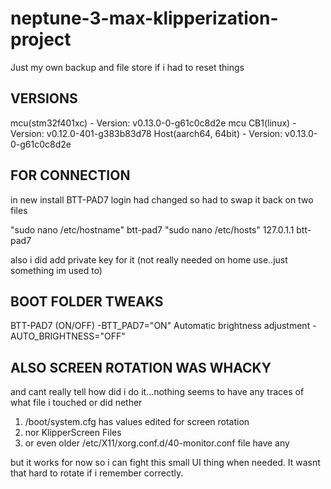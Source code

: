 # neptune-3-max-klipperization-project
Just my own backup and file store if i had to reset things



VERSIONS
-----------------------------------------------
mcu(stm32f401xc) - Version: v0.13.0-0-g61c0c8d2e
mcu CB1(linux) - Version: v0.12.0-401-g383b83d78
Host(aarch64, 64bit) - Version: v0.13.0-0-g61c0c8d2e


FOR CONNECTION
-----------------------------------------------
in new install BTT-PAD7 login had changed so had to swap it back on two files

"sudo nano /etc/hostname"
btt-pad7
"sudo nano /etc/hosts"
127.0.1.1 btt-pad7

also i did add private key for it (not really needed on home use..just something im used to)


BOOT FOLDER TWEAKS
-----------------------------------------------
BTT-PAD7 (ON/OFF)
-BTT_PAD7="ON"
Automatic brightness adjustment
-AUTO_BRIGHTNESS="OFF"


ALSO SCREEN ROTATION WAS WHACKY
-----------------------------------------------
and cant really tell how did i do it...nothing seems to have any traces of what file i touched or did nether
1. /boot/system.cfg has values edited for screen rotation
2. nor KlipperScreen Files 
3. or even older /etc/X11/xorg.conf.d/40-monitor.conf file have any 

but it works for now so i can fight this small UI thing when needed. It wasnt that hard to rotate if i remember correctly.



